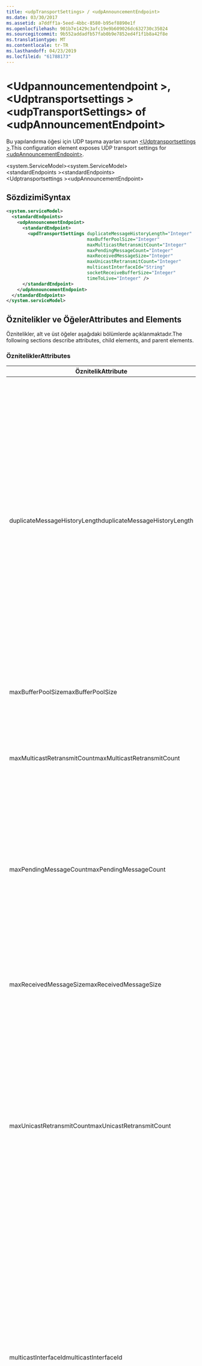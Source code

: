 ```yaml
---
title: <udpTransportSettings> / <udpAnnouncementEndpoint>
ms.date: 03/30/2017
ms.assetid: a7ddff1a-5eed-4bbc-8580-b95ef8890e1f
ms.openlocfilehash: 901b7e1429c3afc19e9b609026dc632730c35024
ms.sourcegitcommit: 9b552addadfb57fab0b9e7852ed4f1f1b8a42f8e
ms.translationtype: MT
ms.contentlocale: tr-TR
ms.lasthandoff: 04/23/2019
ms.locfileid: "61788173"
---
```

# <a name="udptransportsettings-of-udpannouncementendpoint"></a><span data-ttu-id="fdad7-102">\<Udpannouncementendpoint >, \<Udptransportsettings ></span><span class="sxs-lookup"><span data-stu-id="fdad7-102">\<udpTransportSettings> of \<udpAnnouncementEndpoint></span></span>
<span data-ttu-id="fdad7-103">Bu yapılandırma öğesi için UDP taşıma ayarları sunan [ \<Udptransportsettings >](udpannouncementendpoint.md).</span><span class="sxs-lookup"><span data-stu-id="fdad7-103">This configuration element exposes UDP transport settings for [\<udpAnnouncementEndpoint>](udpannouncementendpoint.md).</span></span>  
  
<span data-ttu-id="fdad7-104">\<system.ServiceModel></span><span class="sxs-lookup"><span data-stu-id="fdad7-104">\<system.ServiceModel></span></span>  
<span data-ttu-id="fdad7-105">\<standardEndpoints ></span><span class="sxs-lookup"><span data-stu-id="fdad7-105">\<standardEndpoints></span></span>  
<span data-ttu-id="fdad7-106">\<Udptransportsettings ></span><span class="sxs-lookup"><span data-stu-id="fdad7-106">\<udpAnnouncementEndpoint></span></span>  
  
## <a name="syntax"></a><span data-ttu-id="fdad7-107">Sözdizimi</span><span class="sxs-lookup"><span data-stu-id="fdad7-107">Syntax</span></span>  
  
```xml  
<system.serviceModel>
  <standardEndpoints>
    <udpAnnouncementEndpoint>
      <standardEndpoint>
        <updTransportSettings duplicateMessageHistoryLength="Integer"
                              maxBufferPoolSize="Integer"
                              maxMulticastRetransmitCount="Integer"
                              maxPendingMessageCount="Integer"
                              maxReceivedMessageSize="Integer"
                              maxUnicastRetransmitCount="Integer"
                              multicastInterfaceId="String"
                              socketReceiveBufferSize="Integer"
                              timeToLive="Integer" />
      </standardEndpoint>
    </udpAnnouncementEndpoint>
  </standardEndpoints>
</system.serviceModel>
```  
  
## <a name="attributes-and-elements"></a><span data-ttu-id="fdad7-108">Öznitelikler ve Öğeler</span><span class="sxs-lookup"><span data-stu-id="fdad7-108">Attributes and Elements</span></span>  
 <span data-ttu-id="fdad7-109">Öznitelikler, alt ve üst öğeler aşağıdaki bölümlerde açıklanmaktadır.</span><span class="sxs-lookup"><span data-stu-id="fdad7-109">The following sections describe attributes, child elements, and parent elements.</span></span>  
  
### <a name="attributes"></a><span data-ttu-id="fdad7-110">Öznitelikler</span><span class="sxs-lookup"><span data-stu-id="fdad7-110">Attributes</span></span>  
  
|<span data-ttu-id="fdad7-111">Öznitelik</span><span class="sxs-lookup"><span data-stu-id="fdad7-111">Attribute</span></span>|<span data-ttu-id="fdad7-112">Açıklama</span><span class="sxs-lookup"><span data-stu-id="fdad7-112">Description</span></span>|  
|---------------|-----------------|  
|<span data-ttu-id="fdad7-113">duplicateMessageHistoryLength</span><span class="sxs-lookup"><span data-stu-id="fdad7-113">duplicateMessageHistoryLength</span></span>|<span data-ttu-id="fdad7-114">Yinelenen iletileri tanımlamak için taşıma tarafından kullanılan ileti karmaları en fazla sayısını belirten bir tamsayı.</span><span class="sxs-lookup"><span data-stu-id="fdad7-114">An integer that specifies the maximum number of message hashes used by the transport for identifying duplicate messages.</span></span>  <span data-ttu-id="fdad7-115">Yinelenen algılama TransportManager düzeyinde gerçekleştirilir.</span><span class="sxs-lookup"><span data-stu-id="fdad7-115">Duplicate detection will be done at the TransportManager level.</span></span> <span data-ttu-id="fdad7-116">Bu özelliğin 0 olarak ayarlanması, yinelenen algılama devre dışı bırakır.</span><span class="sxs-lookup"><span data-stu-id="fdad7-116">Setting this property to 0 disables duplicate detection.</span></span><br /><br /> <span data-ttu-id="fdad7-117">Bu öznitelik, sistem yöneticileri veya yinelenen ileti algılama algoritmalarını etkinleştirmek için geliştiricilerin sağlar.</span><span class="sxs-lookup"><span data-stu-id="fdad7-117">This attribute allows system administrators or developers to turn off duplicate message detection algorithms.</span></span> <span data-ttu-id="fdad7-118">Bu, kendi yinelenen algılama algoritması uygulamak istiyorsanız istenebilir.</span><span class="sxs-lookup"><span data-stu-id="fdad7-118">This may be desirable if you want to implement your own duplicate detection algorithm.</span></span><br /><br /> <span data-ttu-id="fdad7-119">4112 varsayılandır.</span><span class="sxs-lookup"><span data-stu-id="fdad7-119">The default is 4112.</span></span>|  
|<span data-ttu-id="fdad7-120">maxBufferPoolSize</span><span class="sxs-lookup"><span data-stu-id="fdad7-120">maxBufferPoolSize</span></span>|<span data-ttu-id="fdad7-121">Taşıma tarafından kullanılan tüm arabellek havuzu en büyük boyutunu belirten bir tamsayı.</span><span class="sxs-lookup"><span data-stu-id="fdad7-121">An integer that specifies the maximum size of any buffer pools used by the transport.</span></span>|  
|<span data-ttu-id="fdad7-122">maxMulticastRetransmitCount</span><span class="sxs-lookup"><span data-stu-id="fdad7-122">maxMulticastRetransmitCount</span></span>|<span data-ttu-id="fdad7-123">İleti (ek olarak ilk gönderme) iletilmelidir maksimum sayısını belirten bir tamsayı.</span><span class="sxs-lookup"><span data-stu-id="fdad7-123">An integer that specifies the maximum number of times the message should be retransmitted (in addition to the first send).</span></span><br /><br /> <span data-ttu-id="fdad7-124">Varsayılan değer 2'dir.</span><span class="sxs-lookup"><span data-stu-id="fdad7-124">The default is 2.</span></span>|  
|<span data-ttu-id="fdad7-125">maxPendingMessageCount</span><span class="sxs-lookup"><span data-stu-id="fdad7-125">maxPendingMessageCount</span></span>|<span data-ttu-id="fdad7-126">Aldı, ancak henüz bir tek bir kanalı örneği için InputQueue kaldırılır iletilerinin maksimum sayısını belirten bir tamsayı.</span><span class="sxs-lookup"><span data-stu-id="fdad7-126">An integer that specifies the maximum number of messages that have been received but not yet removed from the InputQueue for an individual channel instance.</span></span>  <span data-ttu-id="fdad7-127">InputQueue bekleyen ileti sayısı sınırına erişti, ileti bırakılır.</span><span class="sxs-lookup"><span data-stu-id="fdad7-127">If the InputQueue has hit its pending message count limit, the message will be dropped.</span></span><br /><br /> <span data-ttu-id="fdad7-128">Varsayılan değer 32'dir.</span><span class="sxs-lookup"><span data-stu-id="fdad7-128">The default is 32.</span></span>|  
|<span data-ttu-id="fdad7-129">maxReceivedMessageSize</span><span class="sxs-lookup"><span data-stu-id="fdad7-129">maxReceivedMessageSize</span></span>|<span data-ttu-id="fdad7-130">Bağlama tarafından işlenebilen bir ileti boyut üst sınırını belirten bir tamsayı.</span><span class="sxs-lookup"><span data-stu-id="fdad7-130">An integer that specifies the maximum size for a message that can be processed by the binding.</span></span><br /><br /> <span data-ttu-id="fdad7-131">65507 varsayılan değerdir.</span><span class="sxs-lookup"><span data-stu-id="fdad7-131">The default value is 65507.</span></span>|  
|<span data-ttu-id="fdad7-132">maxUnicastRetransmitCount</span><span class="sxs-lookup"><span data-stu-id="fdad7-132">maxUnicastRetransmitCount</span></span>|<span data-ttu-id="fdad7-133">İleti (ek olarak ilk gönderme) iletilmelidir maksimum sayısını belirten bir tamsayı.</span><span class="sxs-lookup"><span data-stu-id="fdad7-133">An integer that specifies the maximum number of times the message should be retransmitted (in addition to the first send).</span></span>  <span data-ttu-id="fdad7-134">İleti bir tek noktaya yayın adresine gönderilir ve karşılık gelen bir RelatesTo üst bilgisi ile bir yanıt iletisi alındığında, yeniden iletim erken (yapılandırılmış kaç kez yeniden göndermeden önce) sonlandırabilir.</span><span class="sxs-lookup"><span data-stu-id="fdad7-134">If the message is sent to a unicast address and a response message is received with a corresponding RelatesTo header, then retransmission may terminate early (before retransmitting the configured number of times).</span></span><br /><br /> <span data-ttu-id="fdad7-135">Varsayılan değer 1’dir.</span><span class="sxs-lookup"><span data-stu-id="fdad7-135">The default value is 1.</span></span>|  
|<span data-ttu-id="fdad7-136">multicastInterfaceId</span><span class="sxs-lookup"><span data-stu-id="fdad7-136">multicastInterfaceId</span></span>|<span data-ttu-id="fdad7-137">Çok noktaya yayın trafiğine çok ana bilgisayarlı makinelerde gönderip kullanılmalıdır ağ bağdaştırıcısı benzersiz olarak tanımlayan bir dize.</span><span class="sxs-lookup"><span data-stu-id="fdad7-137">A string that uniquely identifies the network adapter that should be used when sending and receiving multicast traffic on multi-homed machines.</span></span> <span data-ttu-id="fdad7-138">Çalışma zamanında, ardından ayarlamak için kullanılan arabirim dizinini aramak için bu öznitelik değeri aktarımını kullanacak `IP_MULTICAST_IF` ve `IPV6_MULTICAST_IF` yuva seçenekleri.</span><span class="sxs-lookup"><span data-stu-id="fdad7-138">At runtime, the transport will use this attribute value to lookup the interface index, which is then used to set the `IP_MULTICAST_IF` and `IPV6_MULTICAST_IF` socket options.</span></span>  <span data-ttu-id="fdad7-139">Aynı arabirim dizinini çok noktaya yayın grubu birleştirilirken varsa kullanılır.</span><span class="sxs-lookup"><span data-stu-id="fdad7-139">The same interface index will be used when joining a multicast group, if applicable.</span></span><br /><br /> <span data-ttu-id="fdad7-140">Varsayılan değer `null` şeklindedir.</span><span class="sxs-lookup"><span data-stu-id="fdad7-140">The default value is `null`.</span></span>|  
|<span data-ttu-id="fdad7-141">socketReceiveBufferSize</span><span class="sxs-lookup"><span data-stu-id="fdad7-141">socketReceiveBufferSize</span></span>|<span data-ttu-id="fdad7-142">Temel alınan WinSock yuva alma arabellek boyutunu belirten bir tamsayı.</span><span class="sxs-lookup"><span data-stu-id="fdad7-142">An integer that specifies the receive buffer size on the underlying WinSock socket.</span></span><br /><br /> <span data-ttu-id="fdad7-143">Bir kullanıcı teslim alma kanal veri aldığında sistem nasıl davranacağını denetlemek için Binding üstündeki bu özniteliği kullanabilirsiniz.</span><span class="sxs-lookup"><span data-stu-id="fdad7-143">A user of a receiving channel can use this attribute on the Binding to control how the system behaves when it receives data.</span></span>  <span data-ttu-id="fdad7-144">Örneğin, gelen WCF iletileri en yüksek eşik kullanan bir uygulamayı göz önünde bulundurulduğunda, bu öznitelik için daha yüksek bir değer kullanarak uygulamayı bunları işleyebilmesi için beklenirken WinSock arabellekteki karşılaştırın iletileri çalıştırmasına olanak tanır.</span><span class="sxs-lookup"><span data-stu-id="fdad7-144">For example, given an application that is consuming inbound WCF messages at the maximum threshold, using a higher value for this attribute would allow messages to stack up in the WinSock buffer while waiting for the application to be able to process them.</span></span>  <span data-ttu-id="fdad7-145">Daha düşük bir değere aynı durumda kullanarak bırakılmak iletilerinde neden olur. Bu öznitelik temel alınan WinSock sunan `SO_RCVBUF` yuva seçeneği. Bu öznitelik değeri en az boyutu olmalıdır `maxReceivedMessageSize`.</span><span class="sxs-lookup"><span data-stu-id="fdad7-145">Using a lower value in the same situation would result in messages getting dropped.This attribute exposes the underlying WinSock `SO_RCVBUF` socket option.This attribute value must be at least the size of `maxReceivedMessageSize`.</span></span>   <span data-ttu-id="fdad7-146">Bu daha küçük bir değere ayarlanması `maxReceivedMessageSize` çalışma zamanı özel durumu oluşur.</span><span class="sxs-lookup"><span data-stu-id="fdad7-146">Setting it to a value smaller than the `maxReceivedMessageSize` will result in runtime exception.</span></span><br /><br /> <span data-ttu-id="fdad7-147">65536 varsayılan değerdir.</span><span class="sxs-lookup"><span data-stu-id="fdad7-147">The default value is 65536.</span></span>|  
|<span data-ttu-id="fdad7-148">timeToLive</span><span class="sxs-lookup"><span data-stu-id="fdad7-148">timeToLive</span></span>|<span data-ttu-id="fdad7-149">Çok noktaya yayın paketi erişebilen ağ segment durak sayısını belirten bir tamsayı.</span><span class="sxs-lookup"><span data-stu-id="fdad7-149">An integer that specifies the number of network segment hops that a multicast packet can traverse.</span></span>  <span data-ttu-id="fdad7-150">Bu öznitelik ile ilişkili işlevselliği kullanıma sunan `IP_MULTICAST_TTL` ve `IP_TTL` yuva seçenekleri.</span><span class="sxs-lookup"><span data-stu-id="fdad7-150">This attribute exposes the functionality associated with the `IP_MULTICAST_TTL` and `IP_TTL` socket options.</span></span><br /><br /> <span data-ttu-id="fdad7-151">Varsayılan değer 1’dir.</span><span class="sxs-lookup"><span data-stu-id="fdad7-151">The default value is 1.</span></span>|  
  
### <a name="child-elements"></a><span data-ttu-id="fdad7-152">Alt Öğeler</span><span class="sxs-lookup"><span data-stu-id="fdad7-152">Child Elements</span></span>  
 <span data-ttu-id="fdad7-153">Yok.</span><span class="sxs-lookup"><span data-stu-id="fdad7-153">None.</span></span>  
  
### <a name="parent-elements"></a><span data-ttu-id="fdad7-154">Üst Öğeler</span><span class="sxs-lookup"><span data-stu-id="fdad7-154">Parent Elements</span></span>  
  
|<span data-ttu-id="fdad7-155">Öğe</span><span class="sxs-lookup"><span data-stu-id="fdad7-155">Element</span></span>|<span data-ttu-id="fdad7-156">Açıklama</span><span class="sxs-lookup"><span data-stu-id="fdad7-156">Description</span></span>|  
|-------------|-----------------|  
|[<span data-ttu-id="fdad7-157">\<Udptransportsettings ></span><span class="sxs-lookup"><span data-stu-id="fdad7-157">\<udpAnnouncementEndpoint></span></span>](udpannouncementendpoint.md)|<span data-ttu-id="fdad7-158">Bağlama sözleşme ve UDP taşıma duyuru düzeltmiştir standart bitiş noktası.</span><span class="sxs-lookup"><span data-stu-id="fdad7-158">A standard endpoint that has fixed announcement contract and UDP transport binding.</span></span>|  
  
## <a name="see-also"></a><span data-ttu-id="fdad7-159">Ayrıca bkz.</span><span class="sxs-lookup"><span data-stu-id="fdad7-159">See also</span></span>

- <xref:System.ServiceModel.Discovery.UdpTransportSettings>
